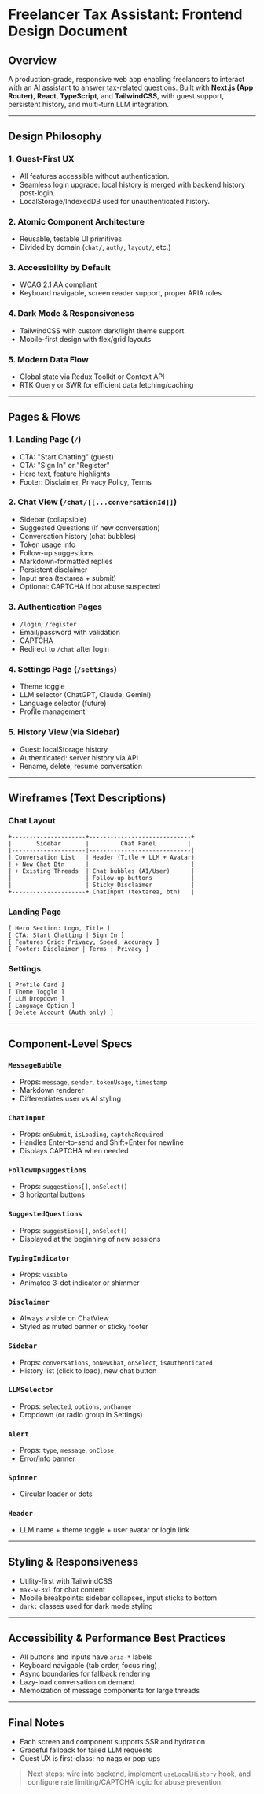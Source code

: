 # Freelancer Tax Assistant: Frontend Design Document

## Overview
A production-grade, responsive web app enabling freelancers to interact with an AI assistant to answer tax-related questions. Built with **Next.js (App Router)**, **React**, **TypeScript**, and **TailwindCSS**, with guest support, persistent history, and multi-turn LLM integration.

---

## Design Philosophy

### 1. **Guest-First UX**
- All features accessible without authentication.
- Seamless login upgrade: local history is merged with backend history post-login.
- LocalStorage/IndexedDB used for unauthenticated history.

### 2. **Atomic Component Architecture**
- Reusable, testable UI primitives
- Divided by domain (`chat/`, `auth/`, `layout/`, etc.)

### 3. **Accessibility by Default**
- WCAG 2.1 AA compliant
- Keyboard navigable, screen reader support, proper ARIA roles

### 4. **Dark Mode & Responsiveness**
- TailwindCSS with custom dark/light theme support
- Mobile-first design with flex/grid layouts

### 5. **Modern Data Flow**
- Global state via Redux Toolkit or Context API
- RTK Query or SWR for efficient data fetching/caching

---

## Pages & Flows

### 1. **Landing Page** (`/`)
- CTA: "Start Chatting" (guest)
- CTA: "Sign In" or "Register"
- Hero text, feature highlights
- Footer: Disclaimer, Privacy Policy, Terms

### 2. **Chat View** (`/chat/[[...conversationId]]`)
- Sidebar (collapsible)
- Suggested Questions (if new conversation)
- Conversation history (chat bubbles)
- Token usage info
- Follow-up suggestions
- Markdown-formatted replies
- Persistent disclaimer
- Input area (textarea + submit)
- Optional: CAPTCHA if bot abuse suspected

### 3. **Authentication Pages**
- `/login`, `/register`
- Email/password with validation
- CAPTCHA
- Redirect to `/chat` after login

### 4. **Settings Page** (`/settings`)
- Theme toggle
- LLM selector (ChatGPT, Claude, Gemini)
- Language selector (future)
- Profile management

### 5. **History View** (via Sidebar)
- Guest: localStorage history
- Authenticated: server history via API
- Rename, delete, resume conversation

---

## Wireframes (Text Descriptions)

### Chat Layout
```
+---------------------+-----------------------------+
|       Sidebar       |         Chat Panel         |
|---------------------|-----------------------------|
| Conversation List   | Header (Title + LLM + Avatar)
| + New Chat Btn      |                             |
| + Existing Threads  | Chat bubbles (AI/User)      |
|                     | Follow-up buttons           |
|                     | Sticky Disclaimer           |
+---------------------+ ChatInput (textarea, btn)   |
```

### Landing Page
```
[ Hero Section: Logo, Title ]
[ CTA: Start Chatting | Sign In ]
[ Features Grid: Privacy, Speed, Accuracy ]
[ Footer: Disclaimer | Terms | Privacy ]
```

### Settings
```
[ Profile Card ]
[ Theme Toggle ]
[ LLM Dropdown ]
[ Language Option ]
[ Delete Account (Auth only) ]
```

---

## Component-Level Specs

### `MessageBubble`
- Props: `message`, `sender`, `tokenUsage`, `timestamp`
- Markdown renderer
- Differentiates user vs AI styling

### `ChatInput`
- Props: `onSubmit`, `isLoading`, `captchaRequired`
- Handles Enter-to-send and Shift+Enter for newline
- Displays CAPTCHA when needed

### `FollowUpSuggestions`
- Props: `suggestions[]`, `onSelect()`
- 3 horizontal buttons

### `SuggestedQuestions`
- Props: `suggestions[]`, `onSelect()`
- Displayed at the beginning of new sessions

### `TypingIndicator`
- Props: `visible`
- Animated 3-dot indicator or shimmer

### `Disclaimer`
- Always visible on ChatView
- Styled as muted banner or sticky footer

### `Sidebar`
- Props: `conversations`, `onNewChat`, `onSelect`, `isAuthenticated`
- History list (click to load), new chat button

### `LLMSelector`
- Props: `selected`, `options`, `onChange`
- Dropdown (or radio group in Settings)

### `Alert`
- Props: `type`, `message`, `onClose`
- Error/info banner

### `Spinner`
- Circular loader or dots

### `Header`
- LLM name + theme toggle + user avatar or login link

---

## Styling & Responsiveness

- Utility-first with TailwindCSS
- `max-w-3xl` for chat content
- Mobile breakpoints: sidebar collapses, input sticks to bottom
- `dark:` classes used for dark mode styling

---

## Accessibility & Performance Best Practices

- All buttons and inputs have `aria-*` labels
- Keyboard navigable (tab order, focus ring)
- Async boundaries for fallback rendering
- Lazy-load conversation on demand
- Memoization of message components for large threads

---

## Final Notes

- Each screen and component supports SSR and hydration
- Graceful fallback for failed LLM requests
- Guest UX is first-class: no nags or pop-ups

> Next steps: wire into backend, implement `useLocalHistory` hook, and configure rate limiting/CAPTCHA logic for abuse prevention.

